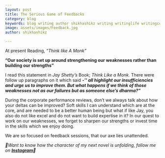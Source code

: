 ```yaml
---
layout: post
title: The Serious Game of Feedbacks
category: blog
keywords: blog writing author shikhashikz writing writinglife writingcommunity dailyblogpost dailyblogpostchallenge happiness suffering life experiences 
image: assets/images/Feedback.jpg
author: shikhashikz

---
```


At present Reading, *“Think like A Monk”*

**“Our society is set up around strengthening our weaknesses rather than building our strengths”**

I read this statement in *Jay Shetty’s* Book; *Think Like a Monk.* There were follow up paragraphs on it which said ***-'' all highlight our insufficiencies and urge us to improve them. But what happens if we think of those weaknesses not as our failures but as someone else’s dharma?”***

During the corporate performance reviews, don’t we always talk about how your deltas can be improved? Soft skills I can understand which are at the core, and are needed to be a better human being but what if like Jay, you also do not like excel and do not want to build expertise in it? In our quest to work on our weaknesses, we forget to sharpen our strengths or invest time in the skills which we enjoy doing.

We are so focused on feedback sessions, that our axe lies unattended.

*🎺Want to know how the character of my next novel is unfolding, follow me on **[Instagram](https://www.instagram.com/novelistinaction/)**🎺*

